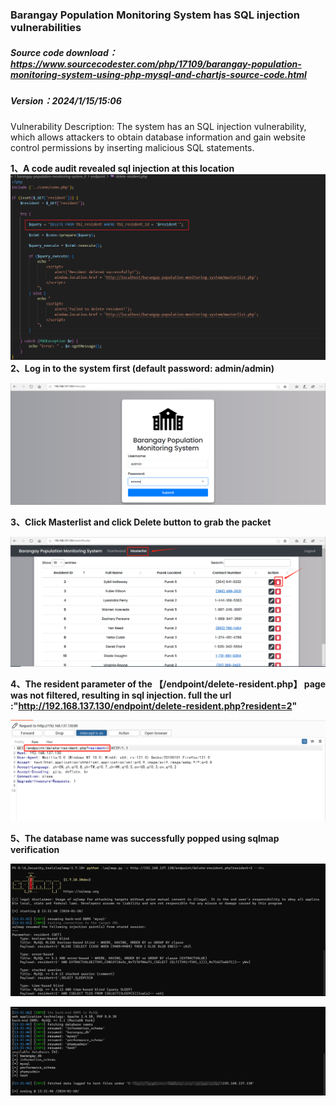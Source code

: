 ### Barangay Population Monitoring System has SQL injection vulnerabilities

##### Source code download：https://www.sourcecodester.com/php/17109/barangay-population-monitoring-system-using-php-mysql-and-chartjs-source-code.html

##### Version：2024/1/15/15:06

Vulnerability Description: The system has an SQL injection vulnerability, which allows attackers to obtain database information and gain website control permissions by inserting malicious SQL statements.

**1、A code audit revealed sql injection at this location**
![image-20240120150912](https://github.com/modian-un/CVE/blob/main/Barangay%20Population%20Monitoring%20System.assets/image-20240120150912.png)
**2、Log in to the system first (default password: admin/admin)**

![image-20240120132623791](https://github.com/modian-un/CVE/blob/main/Barangay%20Population%20Monitoring%20System.assets/image-20240120132623791.png)

**3、Click Masterlist and click Delete button to grab the packet**

![image-20240120132717476](https://github.com/modian-un/CVE/blob/main/Barangay%20Population%20Monitoring%20System.assets/image-20240120132717476.png)

**4、The resident parameter of the 【/endpoint/delete-resident.php】 page was not filtered, resulting in sql injection. full the url :"http://192.168.137.130/endpoint/delete-resident.php?resident=2"**

![image-20240120132958612](https://github.com/modian-un/CVE/blob/main/Barangay%20Population%20Monitoring%20System.assets/image-20240120132958612.png)

**5、The database name was successfully popped using sqlmap verification**

![image-20240120133212599](https://github.com/modian-un/CVE/blob/main/Barangay%20Population%20Monitoring%20System.assets/image-20240120133212599.png)

![image-20240120133307683](https://github.com/modian-un/CVE/blob/main/Barangay%20Population%20Monitoring%20System.assets/image-20240120133307683.png)
